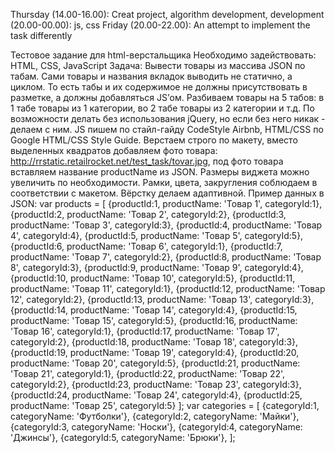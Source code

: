 Thursday (14.00-16.00): Creat project, algorithm development, development
(20.00-00.00):  js, css
Friday (20.00-22.00): An attempt to implement the task differently

Тестовое задание для html-верстальщика 
Необходимо задействовать:
HTML, CSS, JavaScript
Задача:
Вывести товары из массива JSON по табам. Сами товары и названия вкладок выводить не статично, а циклом. То есть табы и их содержимое не должны присутствовать в разметке, а должны добавляться JS’ом. Разбиваем товары на 5 табов: в 1 табе товары из 1 категории, во 2 табе товары из 2 категории и т.д. По возможности делать без использования jQuery, но если без него никак - делаем с ним. JS пишем по стайл-гайду CodeStyle Airbnb, HTML/CSS по Google HTML/CSS Style Guide.
Верстаем строго по макету, вместо выделенных квадратов добавляем фото товара:
http://rrstatic.retailrocket.net/test_task/tovar.jpg, под фото товара вставляем название productName из JSON. Размеры виджета можно увеличить по необходимости. Рамки, цвета, закругления соблюдаем в соответствии с макетом.
Вёрстку делаем адаптивной.
Пример данных в JSON:
var products = [
    {productId:1, productName: 'Товар 1', categoryId:1},
    {productId:2, productName: 'Товар 2', categoryId:2},
    {productId:3, productName: 'Товар 3', categoryId:3},
    {productId:4, productName: 'Товар 4', categoryId:4},
    {productId:5, productName: 'Товар 5', categoryId:5},
    {productId:6, productName: 'Товар 6', categoryId:1},
    {productId:7, productName: 'Товар 7', categoryId:2},
    {productId:8, productName: 'Товар 8', categoryId:3},
    {productId:9, productName: 'Товар 9', categoryId:4},
    {productId:10, productName: 'Товар 10', categoryId:5},
    {productId:11, productName: 'Товар 11', categoryId:1},
    {productId:12, productName: 'Товар 12', categoryId:2},
    {productId:13, productName: 'Товар 13', categoryId:3},
    {productId:14, productName: 'Товар 14', categoryId:4},
    {productId:15, productName: 'Товар 15', categoryId:5},
    {productId:16, productName: 'Товар 16', categoryId:1},
    {productId:17, productName: 'Товар 17', categoryId:2},
    {productId:18, productName: 'Товар 18', categoryId:3},
    {productId:19, productName: 'Товар 19', categoryId:4},
    {productId:20, productName: 'Товар 20', categoryId:5},
    {productId:21, productName: 'Товар 21', categoryId:1},
    {productId:22, productName: 'Товар 22', categoryId:2},
    {productId:23, productName: 'Товар 23', categoryId:3},
    {productId:24, productName: 'Товар 24', categoryId:4},
    {productId:25, productName: 'Товар 25', categoryId:5}
];
var categories = [
    {categoryId:1, categoryName: 'Футболки'},
    {categoryId:2, categoryName: 'Майки'},
    {categoryId:3, categoryName: 'Носки'},
    {categoryId:4, categoryName: 'Джинсы'},
    {categoryId:5, categoryName: 'Брюки'},
];
